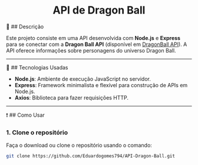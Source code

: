 <h1 align="center"> API de Dragon Ball </h1>

:newspaper: ## Descrição

Este projeto consiste em uma API desenvolvida com **Node.js** e **Express** para se conectar com a **Dragon Ball API** (disponível em [DragonBall API](https://web.dragonball-api.com/)). A API oferece informações sobre personagens do universo Dragon Ball.

---

:mag_right: ## Tecnologias Usadas

- **Node.js**: Ambiente de execução JavaScript no servidor.
- **Express**: Framework minimalista e flexível para construção de APIs em Node.js.
- **Axios**: Biblioteca para fazer requisições HTTP.

---

:heavy_exclamation_mark: ## Como Usar

### 1. Clone o repositório

Faça o download ou clone o repositório usando o comando:

```bash
git clone https://github.com/Eduardogomes794/API-Dragon-Ball.git

